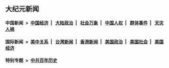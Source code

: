 ## 大纪元新闻

#### 中国新闻 &nbsp;>&nbsp; [中国经济](indexes/ncid283/README.md?07060845) &nbsp;| &nbsp; [大陆政治](indexes/ncid277/README.md?07060845) &nbsp;| &nbsp; [社会万象](indexes/ncid282/README.md?07060845) &nbsp;| &nbsp; [中国人权](indexes/ncid278/README.md?07060845) &nbsp;| &nbsp; [群体事件](indexes/ncid279/README.md?07060845) &nbsp;| &nbsp; [天灾人祸](indexes/ncid280/README.md?07060845)

#### 国际新闻 &nbsp;>&nbsp; [美中关系](indexes/nf1412576/README.md?07060845) &nbsp;| &nbsp; [台湾新闻](indexes/ncid1349361/README.md?07060845) &nbsp;| &nbsp; [香港新闻](indexes/ncid1349362/README.md?07060845) &nbsp;| &nbsp; [美国政治](indexes/ncid1078159/README.md?07060845) &nbsp;| &nbsp; [美国社会](indexes/ncid1078160/README.md?07060845) &nbsp;| &nbsp; [美国经济](indexes/ncid1078158/README.md?07060845)

#### 特别专题 &nbsp;>&nbsp; [中共百年历史](https://github.com/epoch-news/epoch-special/blob/master/README.md?07060845)  
